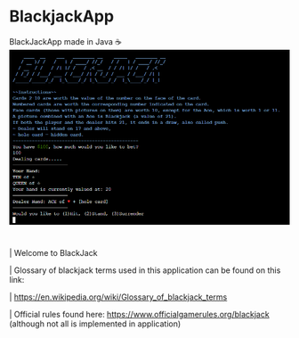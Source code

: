 # BlackjackApp
BlackJackApp made in Java ☕
![Alt text](demo.png)

#

| Welcome to BlackJack

| Glossary of blackjack terms used in this application can be found on this link:

| https://en.wikipedia.org/wiki/Glossary_of_blackjack_terms

| Official rules found here: https://www.officialgamerules.org/blackjack (although not all is implemented in application)
